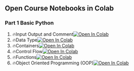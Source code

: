 ## Open Course Notebooks in Colab

### Part 1 Basic Python
1. 🔥Input Output and Comment[![Open In Colab](https://colab.research.google.com/assets/colab-badge.svg)](https://colab.research.google.com/github/wuaming85/course_3.0/blob/main/01_Python/Part1_Python/1_Input_Output_and_Comment.ipynb)
2. 🔥Data Type[![Open In Colab](https://colab.research.google.com/assets/colab-badge.svg)](https://colab.research.google.com/github/wuaming85/course_3.0/blob/main/01_Python/Part1_Python/2_Data_Type.ipynb)
3. 🔥Containers[![Open In Colab](https://colab.research.google.com/assets/colab-badge.svg)](https://colab.research.google.com/github/wuaming85/course_3.0/blob/main/01_Python/Part1_Python/3_Containers.ipynb)
4. 🔥Control Flow[![Open In Colab](https://colab.research.google.com/assets/colab-badge.svg)](https://colab.research.google.com/github/wuaming85/course_3.0/blob/main/01_Python/Part1_Python/4_Control_Flow.ipynb)
5. 🔥Functions[![Open In Colab](https://colab.research.google.com/assets/colab-badge.svg)](https://colab.research.google.com/github/wuaming85/course_3.0/blob/main/01_Python/Part1_Python/5_Functions.ipynb)
6. 🔥Object Oriented Programming (OOP)[![Open In Colab](https://colab.research.google.com/assets/colab-badge.svg)](https://colab.research.google.com/github/wuaming85/course_3.0/blob/main/01_Python/Part1_Python/6_Object_Oriented_Programming.ipynb)
